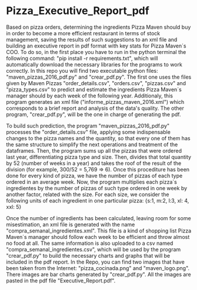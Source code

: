 # Pizza_Executive_Report_pdf
Based on pizza orders, determining the ingredients Pizza Maven should buy in order to become a more efficient restaurant in terms of stock management,
saving the results of such suggestions to an xml file and building an executive report in pdf format with key stats for Pizza Maven´s COO. To do so, in the first place
you have to run in the python terminal the following command: "pip install -r requirements.txt", which will automatically download the necessary
libraries for the programs to work correctly. In this repo you will find two executable python files: "maven_pizzas_2016_pdf.py" and "crear_pdf.py".
The first one uses the files given by Maven Pizzas "order_details.csv", "orders.csv", "pizzas.csv" and "pizza_types.csv" to predict and estimate the
ingredients Pizza Maven´s manager should by each week of the following year. Additionaly, this program generates an xml file ("informe_pizzas_maven_2016.xml")
which corresponds to a brief report and analysis of the data's quality. The other program, "crear_pdf.py", will be the one in charge of generating the pdf.

To build such prediction, the program "maven_pizzas_2016_pdf.py" processes the "order_details.csv" file, applying some indispensable changes to the pizza names and the quantity,
so that every one of them has the same structure to simplify the next operations and treatment of the dataframes. Then, the program sums up all the pizzas
that were ordered last year, differentiating pizza type and size. Then, divides that total quantity by 52 (number of weeks in a year) and takes the roof of
the result of the division (for example, 300/52 = 5,769 => 6). Once this procediture has been done for every kind of pizza, we have the number of pizzas of
each type ordered in an average week. Now, the program multiplies each pizza´s ingredientes by the number of pizzas of such type ordered in one week by
another factor, related with the size. For each size, we consider the following units of each ingredient in one particular pizza: {s:1, m:2, l:3, xl: 4, xxl: 5}

Once the number of ingredients has been calculated, leaving room for some misestimation, an xml file is generated with the name "compra_semanal_ingredientes.xml".
This file is a kind of shopping list Pizza Maven´s manager should follow each week to be efficient and throw almost no food at all. The same information is also
uploaded to a csv named "compra_semanal_ingredientes.csv", which will be used by the program "crear_pdf.py" to build the necessary charts and graphs that will be
included in the pdf report. In the Repo, you can find two images that have been taken from the Internet: "pizza_cocinada.png" and "maven_logo.png". There images
are bar charts generated by "crear_pdf.py". All the images are pasted in the pdf file "Executive_Report.pdf".
